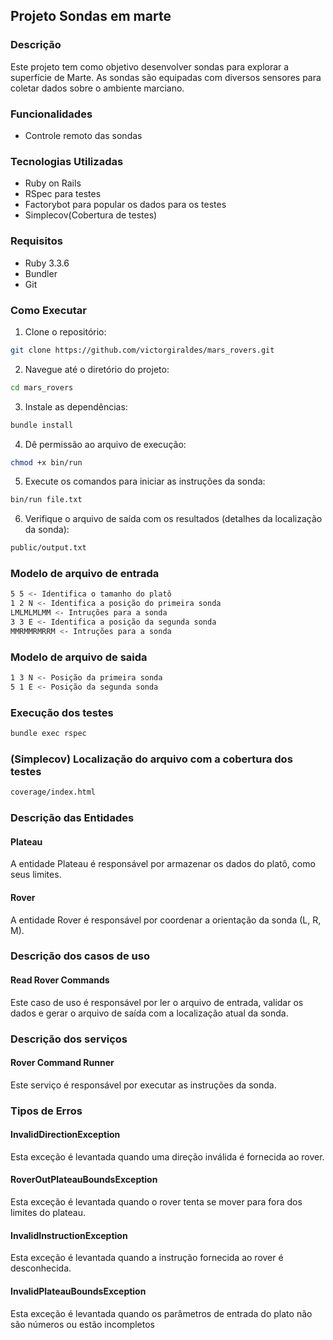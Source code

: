 ## Projeto Sondas em marte

### Descrição

Este projeto tem como objetivo desenvolver sondas para explorar a superfície de Marte. As sondas são equipadas com diversos sensores para coletar dados sobre o ambiente marciano.

### Funcionalidades

- Controle remoto das sondas

### Tecnologias Utilizadas

- Ruby on Rails
- RSpec para testes
- Factorybot para popular os dados para os testes
- Simplecov(Cobertura de testes)

### Requisitos

- Ruby 3.3.6
- Bundler
- Git

### Como Executar

1. Clone o repositório:
  ```bash
  git clone https://github.com/victorgiraldes/mars_rovers.git
  ```
2. Navegue até o diretório do projeto:
  ```bash
  cd mars_rovers
  ```
3. Instale as dependências:
  ```bash
  bundle install
  ```
4. Dê permissão ao arquivo de execução:
  ```bash
  chmod +x bin/run
  ```  
5. Execute os comandos para iniciar as instruções da sonda:
  ```bash
  bin/run file.txt
  ```
6. Verifique o arquivo de saída com os resultados (detalhes da localização da sonda):
  ```bash
  public/output.txt
  ```
### Modelo de arquivo de entrada
  ```bash
  5 5 <- Identifica o tamanho do platô
  1 2 N <- Identifica a posição do primeira sonda
  LMLMLMLMM <- Intruções para a sonda
  3 3 E <- Identifica a posição da segunda sonda
  MMRMMRMRRM <- Intruções para a sonda
  ```
### Modelo de arquivo de saida
  ```bash
  1 3 N <- Posição da primeira sonda
  5 1 E <- Posição da segunda sonda
  ```

### Execução dos testes
  ```bash
  bundle exec rspec
  ```

### (Simplecov) Localização do arquivo com a cobertura dos testes
  ```bash
  coverage/index.html
  ```

### Descrição das Entidades

#### Plateau

A entidade Plateau é responsável por armazenar os dados do platô, como seus limites.

#### Rover

A entidade Rover é responsável por coordenar a orientação da sonda (L, R, M).

### Descrição dos casos de uso

#### Read Rover Commands

Este caso de uso é responsável por ler o arquivo de entrada, validar os dados e gerar o arquivo de saída com a localização atual da sonda.

### Descrição dos serviços

#### Rover Command Runner

Este serviço é responsável por executar as instruções da sonda.

### Tipos de Erros

#### InvalidDirectionException

Esta exceção é levantada quando uma direção inválida é fornecida ao rover.

#### RoverOutPlateauBoundsException

Esta exceção é levantada quando o rover tenta se mover para fora dos limites do plateau.

#### InvalidInstructionException

Esta exceção é levantada quando a instrução fornecida ao rover é desconhecida.

#### InvalidPlateauBoundsException

Esta exceção é levantada quando os parâmetros de entrada do plato não são números ou estão incompletos